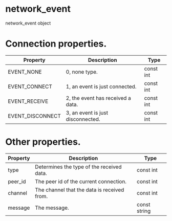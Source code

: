 # network_event

network_event object

# Connection properties.

Property | Description | Type
---|---|---
EVENT_NONE | 0, none type. | const int
EVENT_CONNECT | 1, an event is just connected. | const int
EVENT_RECEIVE | 2, the event has received a data. | const int
EVENT_DISCONNECT | 3, an event is just disconnected. | const int

# Other properties.

Property | Description | Type
---|---|---
type | Determines the type of the received data. | const int
peer_id | The peer id of the current connection. | const int
channel | The channel that the data is received from. | const int
message | The message. | const string